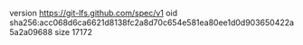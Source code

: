 version https://git-lfs.github.com/spec/v1
oid sha256:acc068d6ca6621d8138fc2a8d70c654e581ea80ee1d0d903650422a5a2a09688
size 17172
